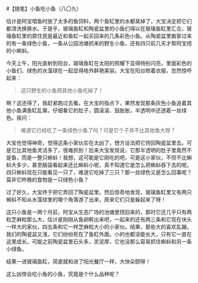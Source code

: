 #【随笔】小鱼吃小鱼（八〇九）

估计是阿宝喂鱼时放了太多的鱼饲料，两个鱼缸里的水都臭掉了，大宝决定把它们都清洗换换水。于是乎，玻璃鱼缸和陶瓷盆里的小鱼们得以在玻璃鱼缸里汇合，玻璃鱼缸里的原住民是最近和鱼缸一起买回来的几条彩色小鱼。从陶瓷盆里搬家过来的有一条绿色小鱼，一条从公园池塘抓来的野生小鱼，还有四只前几天才帮阿宝捞的小蝌蚪。

今天上午，阳光直射到阳台，玻璃鱼缸在太阳的照耀下显得特别闪亮，里面彩色的小鱼们、绿色的水藻球在一起显得格外鲜艳美丽。大宝在阳台晾着衣服，忽然惊呼起来：

> 这只野生的小鱼把其他小鱼吃掉了！

啊？这还得了，我赶紧跑过去看。在大宝的指点下，果然发现那条灰色小鱼追着其他小鱼满鱼缸乱窜。仔细看它的肚子，圆滚滚、鼓胀胀，半透明中还透着一丝绿色。我问：

> 难道它已经吃了一条绿色小鱼了吗？可是它个子并不比其他鱼大呀？

大宝也觉得神奇，觉得这条小家伙实在太凶了，想方设法把它捞回陶瓷盆里去。可是它比其他鱼灵活多了，很难抓到！后来大宝发现说，它那半透明的肚子里竟然不是鱼，而是一整只蝌蚪！我想，这可能是它刚吃的吧，可是这小家伙，不但不比蝌蚪大多少，甚至脑袋看起来还比蝌蚪小呢，真不知道它是怎么把蝌蚪吞下去的呢。四只蝌蚪现在只能看见一只了，难道它吃掉了三只？那一丝绿色又是怎么回事呢？莫非它昨晚的食物是一只绿色小鱼？

过了好久，大宝终于把它弄回了陶瓷盆里。然后惊奇地发现，玻璃鱼缸里又有两只蝌蚪不知从水藻球里的哪个角落游了出来，原来它们只是躲起来了呀！

这只小鱼是一两个月前，阿宝从生态广场的池塘里捞回来的，那时它还几乎只有两粒芝麻粒那么大，估计是刚刚从鱼卵孵出来吧，一起来的还有两三条和它现在块头一样大的家伙，四五条和它一样芝麻粒大小的小家伙。结果，那些大的喜欢乱蹦，我们的陶瓷盆又浅，它们纷纷死在了鱼缸外面。小的也都没能长大，只有它一直在这里成长。可能之前陶瓷盆里石头多，淤泥厚，它也没那么容易抓住蝌蚪和另一条小绿鱼。

结果一进玻璃鱼缸，简直就和进了阳光餐厅一样，大快朵颐呀！

这么凶悍会吃小鱼的小鱼，究竟是个什么品种呢？